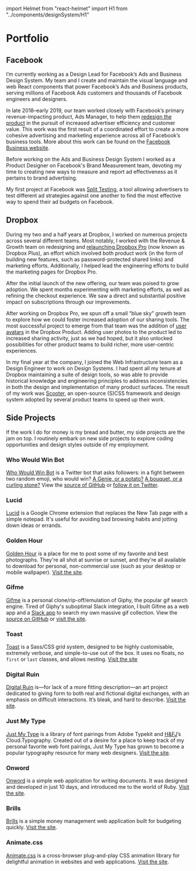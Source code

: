 import Helmet from "react-helmet"
import H1 from "../components/designSystem/H1"

<Helmet title="Portfolio" />

<H1 width={100}>Portfolio</H1>

## Facebook

I’m currently working as a Design Lead for Facebook’s Ads and Business Design
System. My team and I create and maintain the visual language and web React
components that power Facebook’s Ads and Business products, serving millions of
Facebook Ads customers and thousands of Facebook engineers and designers.

In late 2018–early 2019, our team worked closely with Facebook’s primary
revenue-impacting product, Ads Manager, to help them [redesign the product](https://www.facebook.com/business/news/improving-ads-manager-and-business-manager)
in the pursuit of increased advertiser efficiency and customer value. This work
was the first result of a coordinated effort to create a more cohesive advertising
and marketing experience across all of Facebook’s business tools. More about this
work can be found on the [Facebook Business website](https://www.facebook.com/business/m/one-sheeters/DesigningBetterAdvertiserExperiences).

Before working on the Ads and Business Design System I worked as a Product Designer
on Facebook's Brand Measurement team, devoting my time to creating new ways to
measure and report ad effectiveness as it pertains to brand advertising.

My first project at Facebook was [Split
Testing](https://www.facebook.com/business/news/optimize-your-ads-with-split-testing?pnref=story),
a tool allowing advertisers to test different ad strategies against one another
to find the most effective way to spend their ad budgets on Facebook.

## Dropbox

During my two and a half years at Dropbox, I worked on numerous projects across
several different teams. Most notably, I worked with the Revenue & Growth team
on redesigning and [relaunching Dropbox
Pro](https://blogs.dropbox.com/dropbox/2014/08/introducing-more-powerful-dropbox-pro/)
(now known as Dropbox Plus), an effort which involved both product work (in the
form of building new features, such as password-protected shared links) and
marketing efforts. Additionally, I
helped lead the engineering efforts to build the marketing pages for Dropbox
Pro.

After the initial launch of the new offering, our team was poised to grow
adoption. We spent months experimenting with marketing efforts, as well as
refining the checkout experience. We saw a direct and substantial positive
impact on subscriptions through our improvements.

After working on Dropbox Pro, we spun off a small “blue sky” growth team to
explore how we could foster increased adoption of our sharing tools. The most
successful project to emerge from that team was the addition of [user
avatars](https://dribbble.com/shots/1972358-Faceholder) in the Dropbox Product.
Adding user photos to the product led to increased sharing activity, just as we
had hoped, but it also unlocked possibilities for other product teams to build
richer, more user-centric experiences.

In my final year at the company, I joined the Web Infrastructure team as a
Design Engineer to work on Design Systems. I had spent all my tenure at Dropbox
maintaining a suite of design tools, so was able to provide historical knowledge
and engineering principles to address inconsistencies in both the design and
implementation of many product surfaces. The result of my work was
[Scooter](http://dropbox.github.io/scooter/), an open-source (S)CSS framework
and design system adopted by several product teams to speed up their work.

## Side Projects

If the work I do for money is my bread and butter, my side projects are the jam
on top. I routinely embark on new side projects to explore coding opportunities
and design styles outside of my employment.

### Who Would Win Bot

[Who Would Win Bot](https://twitter.com/WhoWouldWinBot) is a Twitter bot that asks followers: in a fight between two random emoji, who would win? [A Genie, or a potato?](https://twitter.com/WhoWouldWinBot/status/1070173517528866817) [A bouquet, or a curling stone?](https://twitter.com/WhoWouldWinBot/status/1069992274665320448) View the [source of GitHub](https://github.com/daneden/who-would-win) or [follow it on Twitter](https://twitter.com/WhoWouldWinBot).

### Lucid

[Lucid](https://chrome.google.com/webstore/detail/lucid/achogfadpkcepkepcpegehpiiioihmik)
is a Google Chrome extension that replaces the New Tab page with a simple
notepad. It's useful for avoiding bad browsing habits and jotting down ideas or
errands.

### Golden Hour

[Golden Hour](https://goldenhour.photos) is a place for me to
post some of my favorite and best photographs. They're all shot at sunrise or
sunset, and they're all available to download for personal, non-commercial use
(such as your desktop or mobile wallpaper). [Visit the
site](https://goldenhour.photos).

### Gifme

[Gifme](https://gif.daneden.me) is a personal clone/rip-off/emulation
of Giphy, the popular gif search engine. Tired of Giphy's suboptimal Slack
integration, I built Gifme as a web app and a [Slack
app](https://gif.daneden.me/slack) to search my own massive gif collection. View
the [source on GitHub](https://github.com/daneden/gifme) or [visit the
site](https://gif.daneden.me).

### Toast

[Toast](http://daneden.github.io/Toast) is a Sass/CSS grid system,
designed to be highly customisable, extremely verbose, and simple-to-use out of
the box. It uses no floats, no `first` or `last` classes, and allows nesting.
[Visit the site](http://daneden.github.io/Toast)

### Digital Ruin

[Digital Ruin](http://digitalruin.tumblr.com/) is—for lack of a more
fitting description—an art project dedicated to giving form to both real and
fictional digital exchanges, with an emphasis on difficult interactions. It’s
bleak, and hard to describe. [Visit the site](http://digitalruin.tumblr.com/).

### Just My Type

[Just My Type](http://justmytype.co) is a library of font
pairings from Adobe Typekit and [H&FJ](class:caps)’s Cloud.Typography. Created
out of a desire for a place to keep track of my personal favorite web font
pairings, Just My Type has grown to become a popular typography resource for
many web designers. [Visit the site](http://justmytype.co).

### Onword

[Onword](http://onword.co) is a simple web application for writing documents. It
was designed and developed in just 10 days, and introduced me to the world of
Ruby. [Visit the site](http://onword.co).

### Brills

[Brills](http://brills.me) is a simple money management web application built
for budgeting quickly. [Visit the site](http://brills.me).

### Animate.css

[Animate.css](http://daneden.github.io/animate.css/) is a cross-browser
plug-and-play CSS animation library for delightful animation in websites and web
applications. [Visit the site](http://daneden.github.io/animate.css/).
